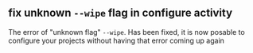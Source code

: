 ## fix unknown `--wipe` flag in configure activity

The error of "unknown flag" `--wipe`. Has been fixed, it is now posable to
configure your projects without having that error coming up again
